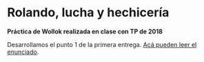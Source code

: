 # Rolando, lucha y hechicería

**Práctica de Wollok realizada en clase con TP de 2018**

Desarrollamos el punto 1 de la primera entrega. [Acá pueden leer el enunciado](https://docs.google.com/document/d/1S6u4l3tXc9CkYW61vW9-bIokWop6FQlMqCbWPpKPN3k/edit?usp=sharing).
